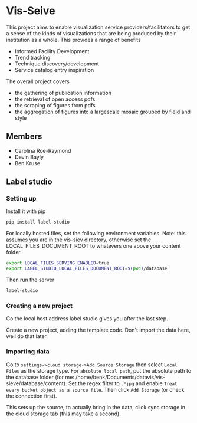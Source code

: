 # Vis-Seive




This project aims to enable visualization service providers/facilitators to get a sense of the kinds of visualizations that are being produced by their institution as a whole. This provides a range of benefits
*  Informed Facility Development 
* Trend tracking
* Technique discovery/development
* Service catalog entry inspiration

The overall project covers
* the gathering of publication information
* the retrieval of open access pdfs
* the scraping of figures from pdfs
* the aggregation of figures into a largescale mosaic grouped by field and style


## Members

* Carolina Roe-Raymond
* Devin Bayly
* Ben Kruse


## Label studio
### Setting up
Install it with pip
```bash
pip install label-studio
```

For locally hosted files, set the following environment variables. Note: this
assumes you are in the vis-siev directory, otherwise set the LOCAL_FILES_DOCUMENT_ROOT to whatevers one above your content folder.
```bash
export LOCAL_FILES_SERVING_ENABLED=true
export LABEL_STUDIO_LOCAL_FILES_DOCUMENT_ROOT=$(pwd)/database
```

Then run the server
```bash
label-studio
```

### Creating a new project
Go the local host address label studio gives you after the last step.

Create a new project, adding the template code. Don't import the data here, 
well do that later.

### Importing data
Go to `settings->cloud storage->Add Source Storage` then select `Local Files` as the storage type. For `absolute local path`, put the absolute path to the database folder (for me: /home/benk/Documents/datavis/vis-sieve/database/content). Set the regex filter to `.*jpg` and enable `Treat every bucket object
as a source file`. Then click `Add Storage` (or check the connection first).

This sets up the source, to actually bring in the data, click sync storage in
the cloud storage tab (this may take a second).
